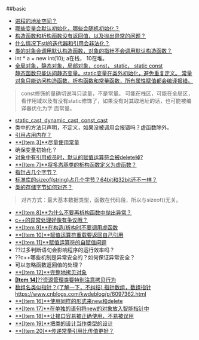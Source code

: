 ##basic 

+ [进程的地址空间？](https://harttle.land/2015/07/22/memory-segment.html)
+ [哪些变量会默认初始化，哪些会随机初始化？](https://harttle.land/2015/10/05/cpp-variable-init.html)
+ [构造函数和析构函数没有返回值，以及抛出异常的问题？](https://www.cnblogs.com/luxiaoxun/archive/2012/09/06/2673249.html)
+ [什么情况下stl的迭代器和引用会非法化？](https://blog.csdn.net/y1196645376/article/details/52938474)
+ [类的对象会调用默认构造函数，对象的指针不会调用默认构造函数？](https://harttle.land/2015/06/22/cpp-object-lifecycle.html)
+ int * a = new int(10); a在栈， 10在堆。
+ [全局对象，静态对象，局部对象，const， static， static const](https://blog.csdn.net/jinpeng_cumt/article/details/52723131)  
[静态函数只能访问静态变量。static变量在类外初始化，避免重复定义。
常量对象只能访问构造函数，析构函数和常量函数，所有属性赋值都会编译报错。](https://harttle.land/2015/06/24/cpp-static-and-const-member.html)
> const修饰的量确切说叫只读量，不是常量。
> 可能在栈区，可能在全局区，看作用域以及有没有static修饰了，如果没有对其取地址的话，也可能被编译器优化为字
> 面常量。
+ [static_cast, dynamic_cast, const_cast](https://www.cnblogs.com/chenyangchun/p/6795923.html)
+ 类中的方法只声明，不定义，如果没被调用会报错吗？虚函数除外。
+ [引用占用内存？](https://stackoverflow.com/questions/1179937/how-does-a-c-reference-look-memory-wise)
+ [**[Item 3]**尽量使用常量](https://harttle.land/2015/07/21/effective-cpp-3.html)
+ 确保变量初始化？
+ [对象中有引用成员时，默认的赋值运算符会被delete掉?](https://harttle.land/2015/07/23/effective-cpp-5.html)
+ [**[Item 7]**将多态基类的析构函数定义为虚函数？](https://harttle.land/2015/07/24/effective-cpp-7.html)
+ [指针占几个字节？](https://zhidao.baidu.com/question/505146033.html)
+ [标准库的sizeof(string)占几个字节？64bit和32bit还不一样？](https://zhidao.baidu.com/question/165120550.html)
+ [类的存储字节如何对齐？](https://harttle.land/2015/07/24/effective-cpp-7.html)
> 对齐方式：最大基本数据类型，函数在代码段，所以与sizeof()无关。
+ [**[Item 8]**为什么不要再析构函数中抛出异常？](https://harttle.land/2015/07/26/effective-cpp-8.html)
+ [c++的异常处理好像有争议哦？](https://www.zhihu.com/question/22889420)
+ [**[Item 9]**在构造/析构时不要调用虚函数](https://harttle.land/tags.html#Effective-C++)
+ [**[Item 10]**赋值运算符重载要返回自己引用](https://harttle.land/2015/07/28/effective-cpp-10.html)
+ [**[Item 11]**赋值运算符的自赋值问题](https://harttle.land/2015/07/30/effective-cpp-11.html)
+ ??过多判断语句会影响程序的运行效率吗？
+ ??c++哪些机制是异常安全的？如何保证异常安全？
+ 可以忽略函数返回值的处理？
+ [**[Item 12]**完整地拷贝对象](https://harttle.land/2015/08/01/effective-cpp-12.html)
+ [**[Item 14]**??资源管理类要特别注意拷贝行为](https://harttle.land/2015/08/04/effective-cpp-14.html)
+ [数组名类似指针？(了解一下，不纠结) 指针数组，数组指针](https://www.cnblogs.com/ddx-deng/archive/2012/12/16/3755862.html)
https://www.cnblogs.com/kwdeblog/p/6097362.html
+ [**[Item 16]**使用同样的形式来new和delete](https://harttle.land/2015/08/07/effective-cpp-16.html)
+ [**[Item 17]**在单独的语句将new的对象放入智能指针中](https://harttle.land/2015/08/08/effective-cpp-17.html)
+ [**[Item 18]**让接口容易被正确使用，不易被误用](https://harttle.land/2015/08/08/effective-cpp-17.html)
+ [**[Item 19]**把类的设计当作类型的设计](https://harttle.land/2015/08/12/effective-cpp-19.html)
+ [**[Item 20]**传递常量引用比传值更好？](https://harttle.land/2015/08/13/effective-cpp-20.html)